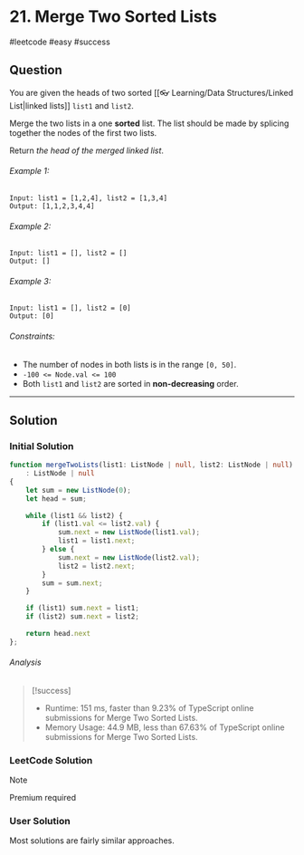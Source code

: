 # 21. Merge Two Sorted Lists
#leetcode #easy #success

## Question
You are given the heads of two sorted [[👓 Learning/Data Structures/Linked List|linked lists]] `list1` and `list2`.

Merge the two lists in a one **sorted** list. The list should be made by splicing together the nodes of the first two lists.

Return _the head of the merged linked list_.

###### Example 1:
```
Input: list1 = [1,2,4], list2 = [1,3,4]
Output: [1,1,2,3,4,4]
```

###### Example 2:
```
Input: list1 = [], list2 = []
Output: []
```

###### Example 3:
```
Input: list1 = [], list2 = [0]
Output: [0]
```

###### Constraints:
-   The number of nodes in both lists is in the range `[0, 50]`.
-   `-100 <= Node.val <= 100`
-   Both `list1` and `list2` are sorted in **non-decreasing** order.

---
## Solution
### Initial Solution

```typescript
function mergeTwoLists(list1: ListNode | null, list2: ListNode | null)
	: ListNode | null 
{
    let sum = new ListNode(0);
    let head = sum;
    
    while (list1 && list2) {
        if (list1.val <= list2.val) {
            sum.next = new ListNode(list1.val);
            list1 = list1.next;
        } else {
            sum.next = new ListNode(list2.val);
            list2 = list2.next;
        }
        sum = sum.next;
    }
    
    if (list1) sum.next = list1;
    if (list2) sum.next = list2;
    
    return head.next
};
```

###### Analysis
>[!success]
> - Runtime: 151 ms, faster than 9.23% of TypeScript online submissions for Merge Two Sorted Lists.
> - Memory Usage: 44.9 MB, less than 67.63% of TypeScript online submissions for Merge Two Sorted Lists.

### LeetCode Solution
>[!Note]
>Premium required

### User Solution
Most solutions are fairly similar approaches.